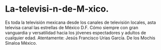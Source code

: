 # La-televisi-n-de-M-xico.
Es toda la televisión mexicana desde los canales de televisión locales, asta televisa canal las estrellas de México D.F. Cómo siempre con gran vanguardia y versatilidad hacia los jóvenes espectadores y adultos de cualquier edad. Atentamente: Jesús Francisco Urias García. De los Mochis Sinaloa México. 
